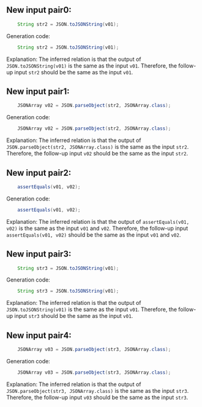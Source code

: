 ## New input pair0:
```java
    String str2 = JSON.toJSONString(v01);
```
Generation code:
```java
    String str2 = JSON.toJSONString(v01);
```
Explanation: The inferred relation is that the output of `JSON.toJSONString(v01)` is the same as the input `v01`. Therefore, the follow-up input `str2` should be the same as the input `v01`.

## New input pair1:
```java
    JSONArray v02 = JSON.parseObject(str2, JSONArray.class);
```
Generation code:
```java
    JSONArray v02 = JSON.parseObject(str2, JSONArray.class);
```
Explanation: The inferred relation is that the output of `JSON.parseObject(str2, JSONArray.class)` is the same as the input `str2`. Therefore, the follow-up input `v02` should be the same as the input `str2`.

## New input pair2:
```java
    assertEquals(v01, v02);
```
Generation code:
```java
    assertEquals(v01, v02);
```
Explanation: The inferred relation is that the output of `assertEquals(v01, v02)` is the same as the input `v01` and `v02`. Therefore, the follow-up input `assertEquals(v01, v02)` should be the same as the input `v01` and `v02`.

## New input pair3:
```java
    String str3 = JSON.toJSONString(v01);
```
Generation code:
```java
    String str3 = JSON.toJSONString(v01);
```
Explanation: The inferred relation is that the output of `JSON.toJSONString(v01)` is the same as the input `v01`. Therefore, the follow-up input `str3` should be the same as the input `v01`.

## New input pair4:
```java
    JSONArray v03 = JSON.parseObject(str3, JSONArray.class);
```
Generation code:
```java
    JSONArray v03 = JSON.parseObject(str3, JSONArray.class);
```
Explanation: The inferred relation is that the output of `JSON.parseObject(str3, JSONArray.class)` is the same as the input `str3`. Therefore, the follow-up input `v03` should be the same as the input `str3`.

